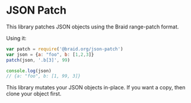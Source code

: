 # JSON Patch

This library patches JSON objects using the Braid range-patch format.

Using it:
```javascript
var patch = require('@braid.org/json-patch')
var json = {a: "foo", b: [1,2,3]}
patch(json, '.b[3]', 99)

console.log(json)
// {a: "foo", b: [1, 99, 3]}
```

This library mutates your JSON objects in-place.  If you want a copy, then
clone your object first.
